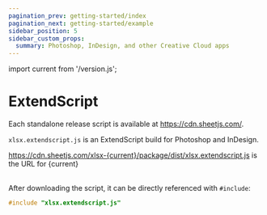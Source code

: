 ```yaml
---
pagination_prev: getting-started/index
pagination_next: getting-started/example
sidebar_position: 5
sidebar_custom_props:
  summary: Photoshop, InDesign, and other Creative Cloud apps
---
```


import current from '/version.js';

# ExtendScript

Each standalone release script is available at <https://cdn.sheetjs.com/>.

`xlsx.extendscript.js` is an ExtendScript build for Photoshop and InDesign.

<div><a href={`https://cdn.sheetjs.com/xlsx-${current}/package/dist/xlsx.extendscript.js`}>https://cdn.sheetjs.com/xlsx-{current}/package/dist/xlsx.extendscript.js</a> is the URL for {current}</div><br/>

After downloading the script, it can be directly referenced with `#include`:

```c
#include "xlsx.extendscript.js"
```
